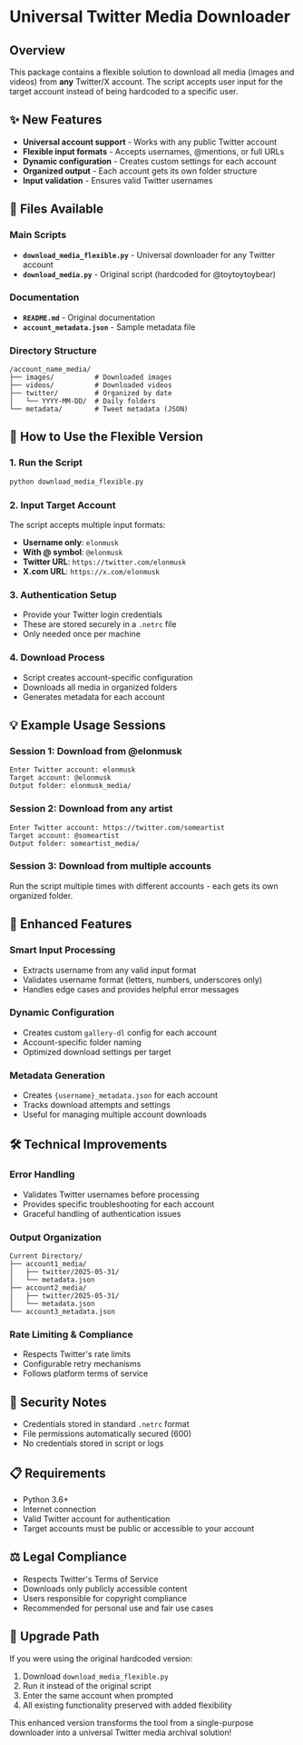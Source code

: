 # Universal Twitter Media Downloader

## Overview
This package contains a flexible solution to download all media (images and videos) from **any** Twitter/X account. The script accepts user input for the target account instead of being hardcoded to a specific user.

## ✨ New Features
- **Universal account support** - Works with any public Twitter account
- **Flexible input formats** - Accepts usernames, @mentions, or full URLs
- **Dynamic configuration** - Creates custom settings for each account
- **Organized output** - Each account gets its own folder structure
- **Input validation** - Ensures valid Twitter usernames

## 📁 Files Available

### Main Scripts
- **`download_media_flexible.py`** - Universal downloader for any Twitter account
- **`download_media.py`** - Original script (hardcoded for @toytoytoybear)

### Documentation
- **`README.md`** - Original documentation
- **`account_metadata.json`** - Sample metadata file

### Directory Structure
```
/account_name_media/
├── images/          # Downloaded images
├── videos/          # Downloaded videos  
├── twitter/         # Organized by date
│   └── YYYY-MM-DD/  # Daily folders
└── metadata/        # Tweet metadata (JSON)
```

## 🚀 How to Use the Flexible Version

### 1. Run the Script
```bash
python download_media_flexible.py
```

### 2. Input Target Account
The script accepts multiple input formats:
- **Username only**: `elonmusk`
- **With @ symbol**: `@elonmusk` 
- **Twitter URL**: `https://twitter.com/elonmusk`
- **X.com URL**: `https://x.com/elonmusk`

### 3. Authentication Setup
- Provide your Twitter login credentials
- These are stored securely in a `.netrc` file
- Only needed once per machine

### 4. Download Process
- Script creates account-specific configuration
- Downloads all media in organized folders
- Generates metadata for each account

## 💡 Example Usage Sessions

### Session 1: Download from @elonmusk
```
Enter Twitter account: elonmusk
Target account: @elonmusk
Output folder: elonmusk_media/
```

### Session 2: Download from any artist
```
Enter Twitter account: https://twitter.com/someartist
Target account: @someartist  
Output folder: someartist_media/
```

### Session 3: Download from multiple accounts
Run the script multiple times with different accounts - each gets its own organized folder.

## 🔧 Enhanced Features

### Smart Input Processing
- Extracts username from any valid input format
- Validates username format (letters, numbers, underscores only)
- Handles edge cases and provides helpful error messages

### Dynamic Configuration
- Creates custom `gallery-dl` config for each account
- Account-specific folder naming
- Optimized download settings per target

### Metadata Generation
- Creates `{username}_metadata.json` for each account
- Tracks download attempts and settings
- Useful for managing multiple account downloads

## 🛠️ Technical Improvements

### Error Handling
- Validates Twitter usernames before processing
- Provides specific troubleshooting for each account
- Graceful handling of authentication issues

### Output Organization
```
Current Directory/
├── account1_media/
│   ├── twitter/2025-05-31/
│   └── metadata.json
├── account2_media/
│   ├── twitter/2025-05-31/
│   └── metadata.json
└── account3_metadata.json
```

### Rate Limiting & Compliance
- Respects Twitter's rate limits
- Configurable retry mechanisms
- Follows platform terms of service

## 🔐 Security Notes
- Credentials stored in standard `.netrc` format
- File permissions automatically secured (600)
- No credentials stored in script or logs

## 📋 Requirements
- Python 3.6+
- Internet connection
- Valid Twitter account for authentication
- Target accounts must be public or accessible to your account

## ⚖️ Legal Compliance
- Respects Twitter's Terms of Service
- Downloads only publicly accessible content
- Users responsible for copyright compliance
- Recommended for personal use and fair use cases

## 🔄 Upgrade Path
If you were using the original hardcoded version:
1. Download `download_media_flexible.py`
2. Run it instead of the original script
3. Enter the same account when prompted
4. All existing functionality preserved with added flexibility

This enhanced version transforms the tool from a single-purpose downloader into a universal Twitter media archival solution!